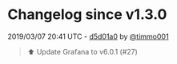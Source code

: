# Changelog since v1.3.0

2019/03/07 20:41 UTC - [d5d01a0](https://github.com/hassio-addons/addon-grafana/commit/d5d01a087b678d36a5c1b59d71ad2e24f177c8f8) by [@timmo001](https://github.com/timmo001)
> :arrow_up: Update Grafana to v6.0.1 (#27) 

